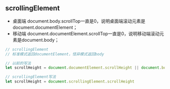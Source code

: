 ## scrollingElement

- 桌面端 document.body.scrollTop一直是0，说明桌面端滚动元素是document.documentElement；
- 移动端 document.documentElement.scrollTop一直是0，说明移动端滚动元素是document.body；

```js
// scrollingElement
// 标准模式返回documentElement，怪异模式返回body

// 以前的写法
let scrollHeight = document.documentElement.scrollHeight || document.body.scrollHeight;

// scrollingElement写法
let scrollHeight = document.scrollingElement.scrollHeight
```